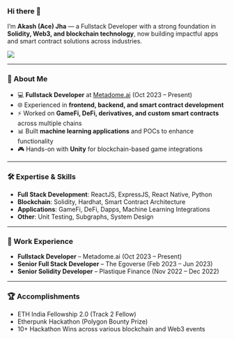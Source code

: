 ### Hi there 👋

I’m **Akash (Ace) Jha** — a Fullstack Developer with a strong foundation in **Solidity, Web3, and blockchain technology**, now building impactful apps and smart contract solutions across industries.

![](https://komarev.com/ghpvc/?username=AceVikings&color=green)

---

### 🚀 About Me
- 💻 **Fullstack Developer** at [Metadome.ai](https://metadome.ai) (Oct 2023 – Present)  
- 🌐 Experienced in **frontend, backend, and smart contract development**  
- ⚡ Worked on **GameFi, DeFi, derivatives, and custom smart contracts** across multiple chains  
- 📊 Built **machine learning applications** and POCs to enhance functionality  
- 🎮 Hands-on with **Unity** for blockchain-based game integrations  

---

### 🛠️ Expertise & Skills
- **Full Stack Development**: ReactJS, ExpressJS, React Native, Python  
- **Blockchain**: Solidity, Hardhat, Smart Contract Architecture  
- **Applications**: GameFi, DeFi, Dapps, Machine Learning Integrations  
- **Other**: Unit Testing, Subgraphs, System Design  

---

### 💼 Work Experience
- **Fullstack Developer** – Metadome.ai (Oct 2023 – Present)  
- **Senior Full Stack Developer** – The Egoverse (Feb 2023 – Jun 2023)  
- **Senior Solidity Developer** – Plastique Finance (Nov 2022 – Dec 2022)  

---

### 🏆 Accomplishments
- ETH India Fellowship 2.0 (Track 2 Fellow)  
- Etherpunk Hackathon (Polygon Bounty Prize)  
- 10+ Hackathon Wins across various blockchain and Web3 events  
